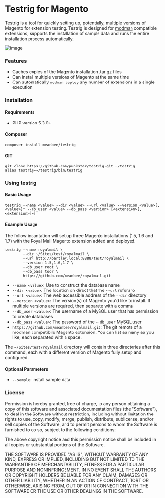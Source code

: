 # Testrig for Magento
Testrig is a tool for quickly setting up, potentially, multiple versions of Magento for extension testing.  Testrig is designed for [modman](https://github.com/colinmollenhour/modman) compatible extensions, supports the installation of sample data and runs the entire installation process automatically.

![image](http://up.nicksays.co.uk/image/3h0G052l0j3D/Screen%20Shot%202012-11-26%20at%2022.31.37.png)

### Features

* Caches copies of the Magento installation .tar.gz files
* Can install multiple versions of Magento at the same time
* Can automatically `modman deploy` any number of extensions in a single execution

### Installation

#### Requirements

* PHP version 5.3.0+

#### Composer

    composer install meanbee/testrig

#### GIT

    git clone https://github.com/punkstar/testrig.git ~/testrig
    alias testrig=~/testrig/bin/testrig

### Using testrig

#### Basic Usage

    testrig --name <value> --dir <value> --url <value> --version <value>[,<value>]* --db_user <value> --db_pass <version> [<extension>[,<extension>]+]

#### Example Usage

The follow incantation will set up three Magento installations (1.5, 1.6 and 1.7) with the Royal Mail Magento extension added and deployed.

    testrig --name royalmail \
            --dir ~/Sites/test/royalmail \
            --url http://bartley.local:8888/test/royalmail \
            --version 1.5,1.6,1.7 \
            --db_user root \
            --db_pass toor \
            https://github.com/meanbee/royalmail.git
            
* `--name <value>`: Use to construct the database name
* `--dir <value>`: The location on direct that the `--url` refers to
* `--url <value>`: The web accessible address of the `--dir` directory
* `--version <value>`: The version(s) of Magento you'd like to install. If multiple versions are required, then separate with a comma
* `--db_user <value>`: The username of a MySQL user that has permission to create databases
* `--db_pass <value>`: The password of the `--db_user` MySQL user
* `https://github.com/meanbee/royalmail.git`: The git remote of a modman compatibile Magento extension.  You can list as many as you like, each separated with a space.

The `~/Sites/test/royalmail` directory will contain three directories after this command, each with a different version of Magento fully setup and configured.


#### Optional Parameters

* `--sample`: Install sample data

### License

Permission is hereby granted, free of charge, to any person obtaining a copy of this software and associated documentation files (the "Software"), to deal in the Software without restriction, including without limitation the rights to use, copy, modify, merge, publish, distribute, sublicense, and/or sell copies of the Software, and to permit persons to whom the Software is furnished to do so, subject to the following conditions:

The above copyright notice and this permission notice shall be included in all copies or substantial portions of the Software.

THE SOFTWARE IS PROVIDED "AS IS", WITHOUT WARRANTY OF ANY KIND, EXPRESS OR IMPLIED, INCLUDING BUT NOT LIMITED TO THE WARRANTIES OF MERCHANTABILITY, FITNESS FOR A PARTICULAR PURPOSE AND NONINFRINGEMENT. IN NO EVENT SHALL THE AUTHORS OR COPYRIGHT HOLDERS BE LIABLE FOR ANY CLAIM, DAMAGES OR OTHER LIABILITY, WHETHER IN AN ACTION OF CONTRACT, TORT OR OTHERWISE, ARISING FROM, OUT OF OR IN CONNECTION WITH THE SOFTWARE OR THE USE OR OTHER DEALINGS IN THE SOFTWARE.